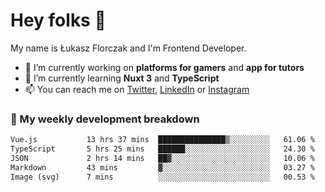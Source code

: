 # Hey folks 👋

My name is Łukasz Florczak and I'm Frontend Developer. 

- 🔭 I’m currently working on **platforms for gamers** and **app for tutors**
- 🌱 I’m currently learning **Nuxt 3** and **TypeScript**
- 📫 You can reach me on [Twitter](https://twitter.com/lukaszflorczak), [LinkedIn](https://pl.linkedin.com/in/lukasz-florczak) or [Instagram](https://instagram.com/lukaszflorczak)


### 🧮 My weekly development breakdown

<!--START_SECTION:waka-->

```txt
Vue.js           13 hrs 37 mins  ███████████████▒░░░░░░░░░   61.06 %
TypeScript       5 hrs 25 mins   ██████░░░░░░░░░░░░░░░░░░░   24.30 %
JSON             2 hrs 14 mins   ██▓░░░░░░░░░░░░░░░░░░░░░░   10.06 %
Markdown         43 mins         ▓░░░░░░░░░░░░░░░░░░░░░░░░   03.27 %
Image (svg)      7 mins          ░░░░░░░░░░░░░░░░░░░░░░░░░   00.53 %
```

<!--END_SECTION:waka-->

<!--
**lukaszflorczak/lukaszflorczak** is a ✨ _special_ ✨ repository because its `README.md` (this file) appears on your GitHub profile.

Here are some ideas to get you started:

- 🔭 I’m currently working on ...
- 🌱 I’m currently learning ...
- 👯 I’m looking to collaborate on ...
- 🤔 I’m looking for help with ...
- 💬 Ask me about ...
- 📫 How to reach me: ...
- 😄 Pronouns: ...
- ⚡ Fun fact: ...
-->
